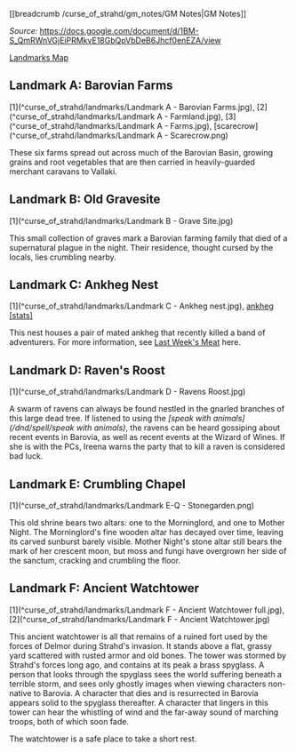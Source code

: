 [[breadcrumb /curse_of_strahd/gm_notes/GM Notes|GM Notes]]

<script type="module">
    import {init_links} from "/static/js/common/visual_aid_backend.js";
    init_links();
</script>

_Source:_ <https://docs.google.com/document/d/1BM-S_QmRWnVGjEiPRMkvE18GbQpVbDeB6Jhcf0enEZA/view>

[Landmarks Map](https://i.redd.it/sh0c663qo0d41.jpg)

## Landmark A: Barovian Farms

[1](^curse_of_strahd/landmarks/Landmark A - Barovian Farms.jpg), [2](^curse_of_strahd/landmarks/Landmark A - Farmland.jpg), [3](^curse_of_strahd/landmarks/Landmark A - Farms.jpg), [scarecrow](^curse_of_strahd/landmarks/Landmark A - Scarecrow.png) 

These six farms spread out across much of the Barovian Basin, growing grains and root vegetables that are then carried in heavily-guarded merchant caravans to Vallaki.

## Landmark B: Old Gravesite

[1](^curse_of_strahd/landmarks/Landmark B - Grave Site.jpg) 

This small collection of graves mark a Barovian farming family that died of a supernatural plague in the night. Their residence, thought cursed by the locals, lies crumbling nearby.

## Landmark C: Ankheg Nest

[1](^curse_of_strahd/landmarks/Landmark C - Ankheg nest.jpg), [ankheg](^https://media-waterdeep.cursecdn.com/avatars/thumbnails/0/161/1000/1000/636252759871983921.jpeg) [[stats]](https://www.dndbeyond.com/monsters/ankheg)

This nest houses a pair of mated ankheg that recently killed a band of adventurers. For more information, see [Last Week's Meat](https://docs.google.com/document/d/12NXx2gqbEUNlpf2FNqn3pHIptltn1w6k37ZbIh_My88/view#heading=h.xv43t4ajd96v) here.

## Landmark D: Raven's Roost

[1](^curse_of_strahd/landmarks/Landmark D - Ravens Roost.jpg)

A swarm of ravens can always be found nestled in the gnarled branches of this large dead tree. If listened to using the _[speak with animals](/dnd/spell/speak with animals)_, the ravens can be heard gossiping about recent events in Barovia, as well as recent events at the Wizard of Wines. If she is with the PCs, Ireena warns the party that to kill a raven is considered bad luck.

## Landmark E: Crumbling Chapel

[1](^curse_of_strahd/landmarks/Landmark E-Q - Stonegarden.png)

This old shrine bears two altars: one to the Morninglord, and one to Mother Night. The Morninglord's fine wooden altar has decayed over time, leaving its carved sunburst barely visible. Mother Night's stone altar still bears the mark of her crescent moon, but moss and fungi have overgrown her side of the sanctum, cracking and crumbling the floor.

## Landmark F: Ancient Watchtower

[1](^curse_of_strahd/landmarks/Landmark F - Ancient Watchtower full.jpg), [2](^curse_of_strahd/landmarks/Landmark F - Ancient Watchtower.jpg)

This ancient watchtower is all that remains of a ruined fort used by the forces of Delmor during Strahd's invasion. It stands above a flat, grassy yard scattered with rusted armor and old bones. The tower was stormed by Strahd's forces long ago, and contains at its peak a brass spyglass. A person that looks through the spyglass sees the world suffering beneath a terrible storm, and sees only ghostly images when viewing characters non-native to Barovia. A character that dies and is resurrected in Barovia appears solid to the spyglass thereafter. A character that lingers in this tower can hear the whistling of wind and the far-away sound of marching troops, both of which soon fade.

The watchtower is a safe place to take a short rest.

